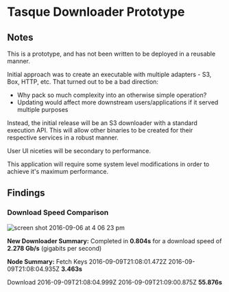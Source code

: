 # Tasque Downloader Prototype

## Notes

This is a prototype, and has not been written to be deployed in a reusable manner.

Initial approach was to create an executable with multiple adapters - S3, Box, HTTP, etc.
That turned out to be a bad direction:
- Why pack so much complexity into an otherwise simple operation?
- Updating would affect more downstream users/applications if it served multiple purposes

Instead, the initial release will be an S3 downloader with a standard execution API.
This will allow other binaries to be created for their respective services in a robust manner.

User UI niceties will be secondary to performance.

This application will require some system level modifications in order to achieve it's maximum performance.

## Findings
### Download Speed Comparison

![screen shot 2016-09-06 at 4 06 23 pm](https://cloud.githubusercontent.com/assets/47128/18406318/422f2afa-76b0-11e6-8458-b0fbb2968f47.png)

**New Downloader Summary:**
Completed in **0.804s** for a download speed of **2.278 Gb/s** (gigabits per second)

**Node Summary:**
Fetch Keys
2016-09-09T21:08:01.472Z
2016-09-09T21:08:04.935Z
**3.463s**

Download
2016-09-09T21:08:04.999Z
2016-09-09T21:09:00.875Z
**55.876s**

